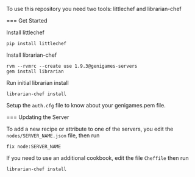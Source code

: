 To use this repository you need two tools: littlechef and librarian-chef

=== Get Started

Install littlechef

    pip install littlechef
    
Install librarian-chef

    rvm --rvmrc --create use 1.9.3@genigames-servers
    gem install librarian
    
Run initial librarian install

    librarian-chef install

Setup the `auth.cfg` file to know about your genigames.pem file.

=== Updating the Server

To add a new recipe or attribute to one of the servers, you edit the `nodes/SERVER_NAME.json` file, then run

    fix node:SERVER_NAME

If you need to use an additional cookbook, edit the file `Cheffile` then run

    librarian-chef install
